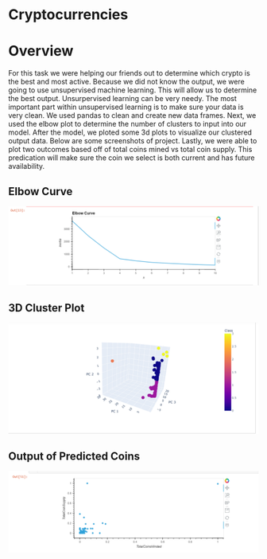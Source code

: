 # Cryptocurrencies

# Overview

For this task we were helping our friends out to determine which crypto is the best and most active. Because we did not know the output, we were going to use unsupervised machine learning. This will allow us to determine the best output. Unsurpervised learning can be very needy. The most important part within unsupervised learning is to make sure your data is very clean. We used pandas to clean and create new data frames. Next, we used the elbow plot to determine the number of clusters to input into our model. After the model, we ploted some 3d plots to visualize our clustered output data. Below are some screenshots of project. Lastly, we were able to plot two outcomes based off of total coins mined vs total coin supply. This predication will make sure the coin we select is both current and has future availability.

## Elbow Curve 
![Curve](https://github.com/mccoycory/Cryptocurrencies/blob/main/Elbow%20Curve.png)

## 3D Cluster Plot
![Plot](https://github.com/mccoycory/Cryptocurrencies/blob/main/PC%203d%20Cluster.png)

## Output of Predicted Coins 
![Scatter](https://github.com/mccoycory/Cryptocurrencies/blob/main/Coins%20mine%20vs%20coins%20supply.png)


